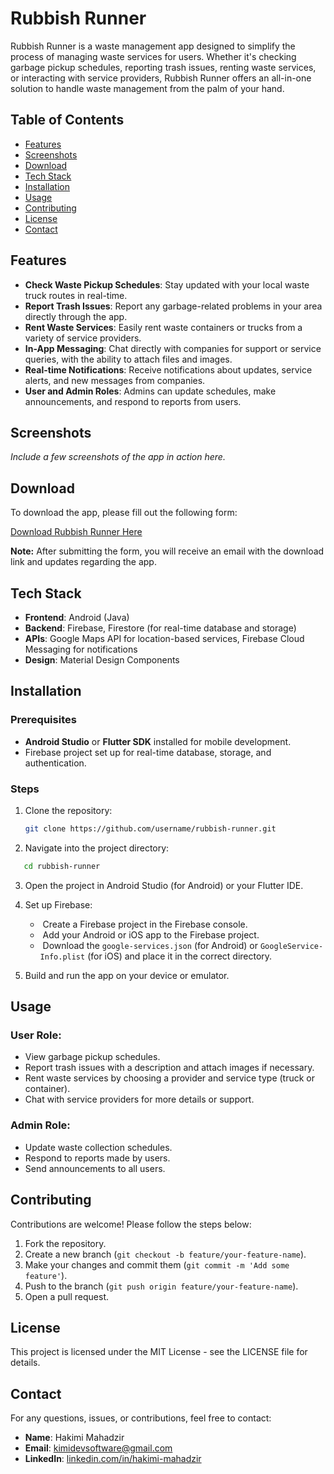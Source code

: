 # Rubbish Runner

Rubbish Runner is a waste management app designed to simplify the process of managing waste services for users. Whether it's checking garbage pickup schedules, reporting trash issues, renting waste services, or interacting with service providers, Rubbish Runner offers an all-in-one solution to handle waste management from the palm of your hand.

## Table of Contents
- [Features](#features)
- [Screenshots](#screenshots)
- [Download](#download)
- [Tech Stack](#tech-stack)
- [Installation](#installation)
- [Usage](#usage)
- [Contributing](#contributing)
- [License](#license)
- [Contact](#contact)

## Features

- **Check Waste Pickup Schedules**: Stay updated with your local waste truck routes in real-time.
- **Report Trash Issues**: Report any garbage-related problems in your area directly through the app.
- **Rent Waste Services**: Easily rent waste containers or trucks from a variety of service providers.
- **In-App Messaging**: Chat directly with companies for support or service queries, with the ability to attach files and images.
- **Real-time Notifications**: Receive notifications about updates, service alerts, and new messages from companies.
- **User and Admin Roles**: Admins can update schedules, make announcements, and respond to reports from users.

## Screenshots

*Include a few screenshots of the app in action here.*

## Download

To download the app, please fill out the following form:

[Download Rubbish Runner Here](https://forms.gle/iPwCeK6S3HxvL4ca7)

**Note:** After submitting the form, you will receive an email with the download link and updates regarding the app.

## Tech Stack

- **Frontend**: Android (Java) 
- **Backend**: Firebase, Firestore (for real-time database and storage)
- **APIs**: Google Maps API for location-based services, Firebase Cloud Messaging for notifications
- **Design**: Material Design Components

## Installation

### Prerequisites

- **Android Studio** or **Flutter SDK** installed for mobile development.
- Firebase project set up for real-time database, storage, and authentication.

### Steps

1. Clone the repository:

   ```bash
   git clone https://github.com/username/rubbish-runner.git

2. Navigate into the project directory:
```bash
   cd rubbish-runner
```
3. Open the project in Android Studio (for Android) or your Flutter IDE.

4. Set up Firebase:
   - &nbsp;Create a Firebase project in the Firebase console.
   - &nbsp;Add your Android or iOS app to the Firebase project.
   - &nbsp;Download the `google-services.json` (for Android) or `GoogleService-Info.plist` (for iOS) and place it in the correct directory.

5. Build and run the app on your device or emulator.

## Usage

### User Role:
- View garbage pickup schedules.
- Report trash issues with a description and attach images if necessary.
- Rent waste services by choosing a provider and service type (truck or container).
- Chat with service providers for more details or support.

### Admin Role:
- Update waste collection schedules.
- Respond to reports made by users.
- Send announcements to all users.

## Contributing
Contributions are welcome! Please follow the steps below:

1. Fork the repository.
2. Create a new branch (`git checkout -b feature/your-feature-name`).
3. Make your changes and commit them (`git commit -m 'Add some feature'`).
4. Push to the branch (`git push origin feature/your-feature-name`).
5. Open a pull request.

## License
This project is licensed under the MIT License - see the LICENSE file for details.

## Contact

For any questions, issues, or contributions, feel free to contact:

- **Name**: Hakimi Mahadzir
- **Email**: [kimidevsoftware@gmail.com](mailto:kimidevsoftware@gmail.com)
- **LinkedIn**: [linkedin.com/in/hakimi-mahadzir](https://www.linkedin.com/in/hakimi-mahadzir-dev/)

